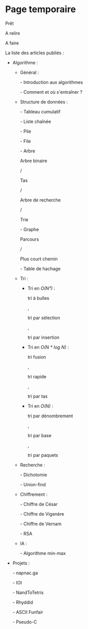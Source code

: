 Page temporaire
===============

<p class="pret"><span>Prêt<br></span></p>
<p class="relire"><span>A relire<br></span></p>
<p class="faire"><span>A faire<br></span></p>

La liste des articles publiés :

- Algorithme :

    - Général :

         <p class="relire"><span>- Introduction aux algorithmes<br></span></p>
         <p class="relire"><span>- Comment et où s'entraîner ?<br></span></p>

    - Structure de données :

         <p class="pret"><span>- Tableau cumulatif<br></span></p>
         <p class="pret"><span>- Liste chaînée<br></span></p>
         <p class="pret"><span>- Pile<br></span></p>
         <p class="pret"><span>- File<br></span></p>
         <p class="pret"><span>- Arbre</span></p> <p class="faire"><span>Arbre binaire</span></p> / <p class="faire"><span>Tas</span></p> / <p class="faire"><span>Arbre de recherche</span></p> / <p class="faire"><span>Trie<br></span></p>
         <p class="pret"><span>- Graphe</span></p> <p class="pret"><span>Parcours</span></p> / <p class="faire"><span>Plus court chemin<br></span></p>
         <p class="faire"><span>- Table de hachage <br></span></p>

    - Tri :

         - Tri en *O(N²)* : <p class="pret"><span>tri à bulles</span></p>, <p class="pret"><span>tri par sélection</span></p>, <p class="pret"><span>tri par insertion<br></span></p>
         - Tri en *O(N \* log N)* : <p class="pret"><span>tri fusion</span></p>, <p class="pret"><span>tri rapide</span></p>, <p class="relire"><span>tri par tas<br></span></p>
         - Tri en *O(N)* : <p class="pret"><span>tri par dénombrement</span></p>, <p class="faire"><span>tri par base</span></p>, <p class="faire"><span>tri par paquets<br></span></p>

    - Recherche :

         <p class="pret"><span>- Dichotomie<br></span></p>
         <p class="faire"><span>- Union-find<br></span></p>

    - Chiffrement :

         <p class="pret"><span>- Chiffre de César<br></span></p>
         <p class="pret"><span>- Chiffre de Vigenère<br></span></p>
         <p class="pret"><span>- Chiffre de Vernam<br></span></p>
         <p class="faire"><span>- RSA<br></span></p>

    - IA :

         <p class="faire"><span>- Algorithme min-max<br></span></p>

- Projets :

   <p class="pret"><span>- napnac.ga<br></span></p>
   <p class="pret"><span>- IOI<br></span></p>
   <p class="pret"><span>- NandToTetris<br></span></p>
   <p class="pret"><span>- Rhyddid<br></span></p>
   <p class="pret"><span>- ASCII Funfair<br></span></p>
   <p class="pret"><span>- Pseudo-C<br></span></p>

